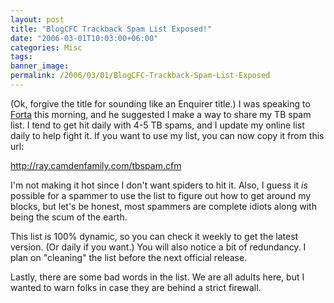 ```yaml
---
layout: post
title: "BlogCFC Trackback Spam List Exposed!"
date: "2006-03-01T10:03:00+06:00"
categories: Misc 
tags: 
banner_image: 
permalink: /2006/03/01/BlogCFC-Trackback-Spam-List-Exposed
---
```


(Ok, forgive the title for sounding like an Enquirer title.) I was speaking to <a href="http://www.forta.com/blog">Forta</a> this morning, and he suggested I make a way to share my TB spam list. I tend to get hit daily with 4-5 TB spams, and I update my online list daily to help fight it. If you want to use my list, you can now copy it from this url:

http://ray.camdenfamily.com/tbspam.cfm

I'm not making it hot since I don't want spiders to hit it. Also, I guess it <i>is</i> possible for a spammer to use the list to figure out how to get around my blocks, but let's be honest, most spammers are complete idiots along with being the scum of the earth. 

This list is 100% dynamic, so you can check it weekly to get the latest version. (Or daily if you want.) You will also notice a bit of redundancy. I plan on "cleaning" the list before the next official release. 

Lastly, there are some bad words in the list. We are all adults here, but I wanted to warn folks in case they are behind a strict firewall.